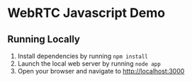 # WebRTC Javascript Demo

## Running Locally

1. Install dependencies by running `npm install`
1. Launch the local web server by running `node app`
1. Open your browser and navigate to [http://localhost:3000](http://localhost:3000)
